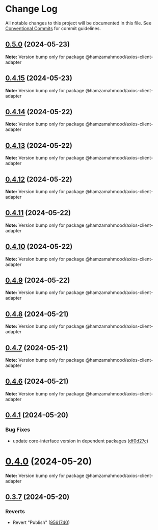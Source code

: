 # Change Log

All notable changes to this project will be documented in this file.
See [Conventional Commits](https://conventionalcommits.org) for commit guidelines.

## [0.5.0](https://github.com/apimatic/apimatic-js-runtime/compare/@hamzamahmood/axios-client-adapter@0.4.15...@hamzamahmood/axios-client-adapter@0.5.0) (2024-05-23)

**Note:** Version bump only for package @hamzamahmood/axios-client-adapter

## [0.4.15](https://github.com/apimatic/apimatic-js-runtime/compare/@hamzamahmood/axios-client-adapter@0.4.14...@hamzamahmood/axios-client-adapter@0.4.15) (2024-05-23)

**Note:** Version bump only for package @hamzamahmood/axios-client-adapter

## [0.4.14](https://github.com/apimatic/apimatic-js-runtime/compare/@hamzamahmood/axios-client-adapter@0.4.13...@hamzamahmood/axios-client-adapter@0.4.14) (2024-05-22)

**Note:** Version bump only for package @hamzamahmood/axios-client-adapter

## [0.4.13](https://github.com/apimatic/apimatic-js-runtime/compare/@hamzamahmood/axios-client-adapter@0.4.12...@hamzamahmood/axios-client-adapter@0.4.13) (2024-05-22)

**Note:** Version bump only for package @hamzamahmood/axios-client-adapter

## [0.4.12](https://github.com/apimatic/apimatic-js-runtime/compare/@hamzamahmood/axios-client-adapter@0.4.11...@hamzamahmood/axios-client-adapter@0.4.12) (2024-05-22)

**Note:** Version bump only for package @hamzamahmood/axios-client-adapter

## [0.4.11](https://github.com/apimatic/apimatic-js-runtime/compare/@hamzamahmood/axios-client-adapter@0.4.10...@hamzamahmood/axios-client-adapter@0.4.11) (2024-05-22)

**Note:** Version bump only for package @hamzamahmood/axios-client-adapter

## [0.4.10](https://github.com/apimatic/apimatic-js-runtime/compare/@hamzamahmood/axios-client-adapter@0.4.8...@hamzamahmood/axios-client-adapter@0.4.10) (2024-05-22)

**Note:** Version bump only for package @hamzamahmood/axios-client-adapter

## [0.4.9](https://github.com/apimatic/apimatic-js-runtime/compare/@hamzamahmood/axios-client-adapter@0.4.8...@hamzamahmood/axios-client-adapter@0.4.9) (2024-05-22)

**Note:** Version bump only for package @hamzamahmood/axios-client-adapter

## [0.4.8](https://github.com/apimatic/apimatic-js-runtime/compare/@hamzamahmood/axios-client-adapter@0.4.7...@hamzamahmood/axios-client-adapter@0.4.8) (2024-05-21)

**Note:** Version bump only for package @hamzamahmood/axios-client-adapter

## [0.4.7](https://github.com/apimatic/apimatic-js-runtime/compare/@hamzamahmood/axios-client-adapter@0.4.1...@hamzamahmood/axios-client-adapter@0.4.7) (2024-05-21)

**Note:** Version bump only for package @hamzamahmood/axios-client-adapter

## [0.4.6](https://github.com/apimatic/apimatic-js-runtime/compare/@hamzamahmood/axios-client-adapter@0.4.1...@hamzamahmood/axios-client-adapter@0.4.6) (2024-05-21)

**Note:** Version bump only for package @hamzamahmood/axios-client-adapter

## [0.4.1](https://github.com/apimatic/apimatic-js-runtime/compare/@hamzamahmood/axios-client-adapter@0.4.0...@hamzamahmood/axios-client-adapter@0.4.1) (2024-05-20)

### Bug Fixes

- update core-interface version in dependent packages ([df0d27c](https://github.com/apimatic/apimatic-js-runtime/commit/df0d27ca0242a0294c4501defb125c3ff6312347))

# [0.4.0](https://github.com/apimatic/apimatic-js-runtime/compare/@hamzamahmood/axios-client-adapter@0.3.7...@hamzamahmood/axios-client-adapter@0.4.0) (2024-05-20)

**Note:** Version bump only for package @hamzamahmood/axios-client-adapter

## [0.3.7](https://github.com/apimatic/apimatic-js-runtime/compare/@hamzamahmood/axios-client-adapter@0.3.6...@hamzamahmood/axios-client-adapter@0.3.7) (2024-05-20)

### Reverts

- Revert "Publish" ([9561740](https://github.com/apimatic/apimatic-js-runtime/commit/956174084b496d262d54256efd23ccdc19dfe0fe))
